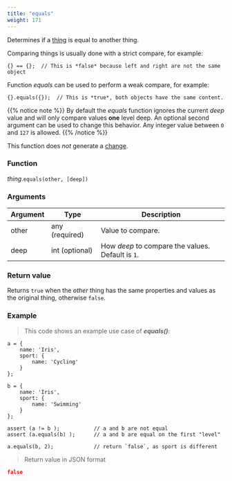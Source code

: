 ```yaml
---
title: "equals"
weight: 171
---
```


Determines if a [thing](..) is equal to another thing.

Comparing things is usually done with a strict compare, for example:

```thingsdb,syntax_only
{} == {};  // This is *false* because left and right are not the same object
```

Function *equals* can be used to perform a weak compare, for example:

```
{}.equals({});  // This is *true*, both objects have the same content.
```

{{% notice note %}}
By default the *equals* function ignores the current *deep* value and will only compare values **one** level deep. An optional second
argument can be used to change this behavior. Any integer value
between `0` and `127` is allowed.
{{% /notice %}}

This function does *not* generate a [change](../../../overview/changes).

### Function

*thing*.`equals(other, [deep])`

### Arguments

Argument | Type | Description
-------- | ---- | -----------
other | any (required) | Value to compare.
deep | int (optional) | How *deep* to compare the values. Default is `1`.

### Return value

Returns `true` when the *other* thing has the same properties and values as the original thing, otherwise `false`.

### Example

> This code shows an example use case of ***equals()***:

```thingsdb,json_response
a = {
    name: 'Iris',
    sport: {
        name: 'Cycling'
    }
};

b = {
    name: 'Iris',
    sport: {
        name: 'Swimming'
    }
};

assert (a != b );           // a and b are not equal
assert (a.equals(b) );      // a and b are equal on the first "level"

a.equals(b, 2);             // return `false`, as sport is different
```

> Return value in JSON format

```json
false
```

